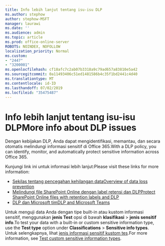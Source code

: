 ```yaml
---
title: Info lebih lanjut tentang isu-isu DLP
ms.author: stephow
author: stephow-MSFT
manager: laurawi
ms.date: ''
ms.audience: admin
ms.topic: article
ms.prod: office-online-server
ROBOTS: NOINDEX, NOFOLLOW
localization_priority: Normal
ms.custom:
- "2447"
- "3200001"
ms.openlocfilehash: cf18afc7c2ab07b3318a9c79ad657a83810e5a42
ms.sourcegitcommit: 0a11493406c51ed1481586b4c35f1bd2441c4d40
ms.translationtype: MT
ms.contentlocale: id-ID
ms.lasthandoff: 07/02/2019
ms.locfileid: "35475487"
---
```

# <a name="more-info-about-dlp-issues"></a><span data-ttu-id="2ab22-102">Info lebih lanjut tentang isu-isu DLP</span><span class="sxs-lookup"><span data-stu-id="2ab22-102">More info about DLP issues</span></span>

<span data-ttu-id="2ab22-103">Dengan kebijakan DLP, Anda dapat mengidentifikasi, memantau, dan secara otomatis melindungi informasi sensitif di Office 365.</span><span class="sxs-lookup"><span data-stu-id="2ab22-103">With a DLP policy, you can identify, monitor, and automatically protect sensitive information across Office 365.</span></span> 

<span data-ttu-id="2ab22-104">Kunjungi link ini untuk informasi lebih lanjut:</span><span class="sxs-lookup"><span data-stu-id="2ab22-104">Please visit these links for more information:</span></span>

- [<span data-ttu-id="2ab22-105">Sekilas tentang pencegahan kehilangan data</span><span class="sxs-lookup"><span data-stu-id="2ab22-105">Overview of data loss prevention</span></span>](https://docs.microsoft.com/en-us/office365/securitycompliance/data-loss-prevention-policies)
- [<span data-ttu-id="2ab22-106">Melindungi file SharePoint Online dengan label retensi dan DLP</span><span class="sxs-lookup"><span data-stu-id="2ab22-106">Protect SharePoint Online files with retention labels and DLP</span></span>](https://docs.microsoft.com/en-us/office365/securitycompliance/protect-sharepoint-online-files-with-office-365-labels-and-dlp)
- [<span data-ttu-id="2ab22-107">DLP dan Microsoft tim</span><span class="sxs-lookup"><span data-stu-id="2ab22-107">DLP and Microsoft Teams</span></span>](https://docs.microsoft.com/en-us/office365/securitycompliance/dlp-microsoft-teams)

<span data-ttu-id="2ab22-108">Untuk menguji data Anda dengan tipe built-in atau kustom informasi sensitif, menggunakan **jenis Test** opsi di bawah **klasifikasi** > **jenis sensitif info**.</span><span class="sxs-lookup"><span data-stu-id="2ab22-108">To test your data with a built-in or custom sensitive information type, use the **Test type** option under **Classifications** > **Sensitive info types**.</span></span> <span data-ttu-id="2ab22-109">Untuk selengkapnya, lihat [jenis informasi sensitif kustom tes](https://docs.microsoft.com/en-us/office365/securitycompliance/create-a-custom-sensitive-information-type#test-custom-sensitive-information-types-in-the-security--compliance-center).</span><span class="sxs-lookup"><span data-stu-id="2ab22-109">For more information, see [Test custom sensitive information types](https://docs.microsoft.com/en-us/office365/securitycompliance/create-a-custom-sensitive-information-type#test-custom-sensitive-information-types-in-the-security--compliance-center).</span></span>